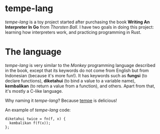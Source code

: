 
# tempe-lang

_tempe-lang_ is a toy project started after purchasing the book __Writing An Interpreter In Go__ from _Thorsten Ball_.
I have two goals in doing this project: learning how interpreters work, and practicing programming in Rust.

# The language

_tempe-lang_ is very similar to the _Monkey_ programming language described in the book, except that its keywords do not come from English but from Indonesian (because it's more fun!).
It has keywords such as __fungsi__ (to declare functions), __diketahui__ (to bind a value to a variable name), __kembalikan__ (to return a value from a function), and others.
Apart from that, it's mostly a C-like language.

Why naming it _tempe-lang_? Because [tempe](https://en.wikipedia.org/wiki/Tempeh) is delicious!

An example of _tempe-lang_ code:

```
diketahui twice = fn(f, x) {
  kembalikan f(f(x));
};
```

